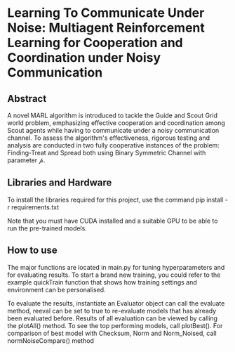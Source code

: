 # Learning To Communicate Under Noise: Multiagent Reinforcement Learning for Cooperation and Coordination under Noisy Communication

## Abstract

A novel MARL algorithm is introduced to tackle the Guide and Scout Grid world problem, emphasizing effective cooperation and coordination among Scout agents while having to communicate under a noisy communication channel. To assess the algorithm's effectiveness, rigorous testing and analysis are conducted in two fully cooperative instances of the problem: Finding-Treat and Spread both using Binary Symmetric Channel with parameter 𝓅.

## Libraries and Hardware

To install the libraries required for this project, use the command pip install -r requirements.txt

Note that you must have CUDA installed and a suitable GPU to be able to run the pre-trained models.

## How to use

The major functions are located in main.py for tuning hyperparameters and for evaluating results. To start a brand new training, you could refer to the example quickTrain function that shows how training settings and environment can be personalised.

To evaluate the results, instantiate an Evaluator object can call the evaluate method, reeval can be set to true to re-evaluate models that has already been evaluated before. Results of all evaluation can be viewed by calling the plotAll() method. To see the top performing models, call plotBest(). For comparison of best model with Checksum, Norm and Norm_Noised, call normNoiseCompare() method
